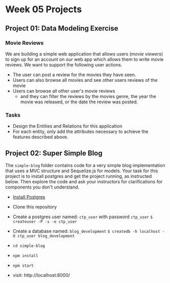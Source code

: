 # Week 05 Projects

## Project 01: Data Modeling Exercise

### Movie Reviews

We are building a simple web application that allows users (_movie viewers_) to sign up for an account on our web app which allows them to write movie reviews. We want to support the following user actions.

- The user can post a review for the movies they have seen. 
- Users can also browse all movies and see other users reviews of the movie
- Users can browse all other user's movie reviews
    + and they can filter the reviews by the movies genre, the year the movie was released, or the date the review was posted.

### Tasks

- Design the Entities and Relations for this application
- For each entity, only add the attributes necessary to achieve the features described above.

## Project 02: Super Simple Blog

The `simple-blog` folder contains code for a very simple blog implementation that uses a MVC structure and Sequelize.js for models. Your task for this project is to install postgres and get the project running, as instructed below. Then explore the code and ask your instructors for clarifications for components you don't understand.

- [Install Postgres](https://github.com/CUNYTechPrep/ctp2017/blob/master/guides/installing-postgresql.md)
- Clone this repository
- Create a postgres user named: `ctp_user` with password `ctp_user`
```$ createuser -P -s -e ctp_user```

- Create a database named: `blog_development`
```$ createdb -h localhost -U ctp_user blog_development```

- `cd simple-blog`
- `npm install`
- `npm start`
- visit: http://localhost:8000/

